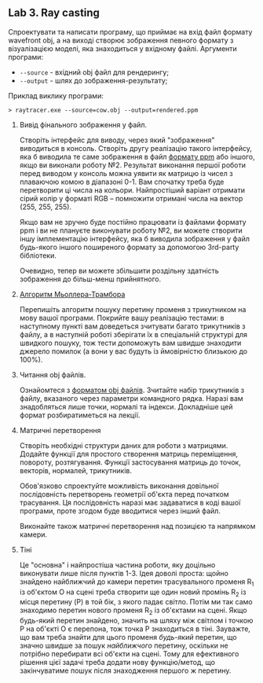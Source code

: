 ## Lab 3. Ray casting

Спроектувати та написати програму, що приймає на вхід файл формату wavefront obj, а на виході створює зображення певного формату з візуалізацією моделі, яка знаходиться у вхідному файлі. Аргументи програми:

- `--source` - вхідний obj файл для рендерингу;
- `--output` - шлях до зображення-результату;

Приклад виклику програми:
```
> raytracer.exe --source=cow.obj --output=rendered.ppm
```

1. Вивід фінального зображення у файл.

   Створіть інтерфейс для виводу, через який "зображення" виводиться в консоль. Створіть другу реалізацію такого інтерфейсу, яка б виводила те саме зображення в файл [формату ppm](https://en.wikipedia.org/wiki/Netpbm) або іншого, якщо ви виконали роботу №2. Результат виконання першої роботи перед виводом у консоль можна уявити як матрицю із чисел з плаваючою комою в діапазоні 0-1. Вам спочатку треба буде перетворити ці числа на кольори. Найпростіший варіант отримати сірий колір у форматі RGB – помножити отримані числа на вектор (255, 255, 255).

   Якщо вам не зручно буде постійно працювати із файлами формату ppm і ви не плануєте виконувати роботу №2, ви можете створити іншу імплементацію інтерфейсу, яка б виводила зображення у файл будь-якого іншого поширеного формату за допомогою 3rd-party бібліотеки.

   Очевидно, тепер ви можете збільшити роздільну здатність зображення до більш-менш прийнятного.

2. [Алгоритм Мьоллера-Трамбора](http://www.graphics.cornell.edu/pubs/1997/MT97.pdf)

   Перепишіть алгоритм пошуку перетину променя з трикутником на мову вашої програми. Покрийте вашу реалізацію тестами: в наступному пункті вам доведеться зчитувати багато трикутників з файлу, а в наступній роботі зберігати їх в спеціальній структурі для швидкого пошуку, тож тести допоможуть вам швидше знаходити джерело помилок (а вони у вас будуть із ймовірністю близькою до 100%).

3. Читання obj файлів.

   Ознайомтеся з [форматом obj файлів](https://uk.wikipedia.org/wiki/Obj). Зчитайте набір трикутників з файлу, вказаного через параметри командного рядка. Наразі вам знадобляться лише точки, нормалі та індекси. Докладніше цей формат розбиратиметься на лекції.

4. Матричні перетворення

   Створіть необхідні структури даних для роботи з матрицями. Додайте функції для простого створення матриць переміщення, повороту, розтягування. Функції застосування матриць до точок, векторів, нормалей, трикутників.

   Обов'язково спроектуйте можливість виконання довільної послідовність перетворень геометрії об'єкта перед початком трасування. Ця послідовність наразі має задаватися в коді вашої програми, проте згодом буде вводитися через інший файл.

   Виконайте також матричні перетворення над позицією та напрямком камери.

5. Тіні

   Це "основна"  і найпростіша частина роботи, яку доцільно виконувати лише після пунктів 1-3. Ідея доволі проста: щойно знайдено найближчий до камери перетин трасувального променя R<sub>1</sub> із об'єктом O на сцені треба створити ще один новий промінь R<sub>2</sub> із місця перетину (P) в той бік, з якого падає світло. Потім ми так само знаходимо перетин нового променя R<sub>2</sub> із об'єктами на сцені. Якщо будь-який перетин знайдено, значить на шляху між світлом і точкою P на об'єкті O є перепона, тож точка P знаходиться в тіні. Зауважте, що вам треба знайти для цього променя _будь-який_ перетин, що значно швидше за пошук _найближчого_ перетину, оскільки не потрібно перебирати всі об'єкти на сцені. Тому для ефективного рішення цієї задачі треба додати нову функцію/метод, що закінчуватиме пошук після знаходження першого ж перетину.

